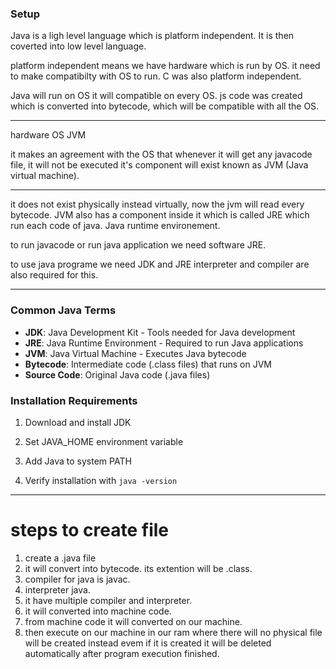### Setup 

Java is a ligh level language which is platform independent. It is then coverted into low level language.

platform independent means we have hardware which is run by OS. it need to make compatibilty with OS to run. C was also platform independent. 

Java will run on OS it will compatible on every OS. js code was created which is converted into bytecode, which will be compatible with all the OS.

---

hardware 
    OS
        JVM

it makes an agreement with the OS that whenever it will get any javacode file, it will not be executed it's component will exist known as JVM (Java virtual machine).

---

it does not exist physically instead virtually, now the jvm will read every bytecode. JVM also has a component inside it which is called JRE which run each code of java. Java runtime environement.

to run javacode or run java application we need software JRE.

to use java programe we need  JDK and JRE
interpreter and compiler are also required for this.

---

### Common Java Terms

- **JDK**: Java Development Kit - Tools needed for Java development
- **JRE**: Java Runtime Environment - Required to run Java applications
- **JVM**: Java Virtual Machine - Executes Java bytecode
- **Bytecode**: Intermediate code (.class files) that runs on JVM
- **Source Code**: Original Java code (.java files)

### Installation Requirements

1. Download and install JDK
2. Set JAVA_HOME environment variable
3. Add Java to system PATH

4. Verify installation with `java -version`

---

# steps to create file

1. create a .java file
2. it will convert into bytecode. its extention will be .class.
3. compiler for java is javac.
4. interpreter java.
5. it have multiple compiler and interpreter.
6. it will converted into machine code.
7. from machine code it will converted on our machine.
8. then execute on our machine in our ram where there will no physical file will be created instead evem if it is created it will be deleted automatically after program execution finished.


## 
